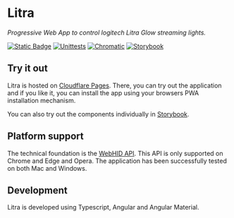 # Litra
*Progressive Web App to control logitech Litra Glow streaming lights.*


[![Static Badge](https://img.shields.io/badge/Go%20to%20app-404041?logo=cloudflarepages&logoColor=%23F38020&labelColor=%23ffffff)](https://litra.pages.app/)
[![Unittests](https://github.com/axeljaeger/litra/actions/workflows/unittests.yml/badge.svg)](https://github.com/axeljaeger/litra/actions/workflows/unittests.yml)
[![Chromatic](https://github.com/axeljaeger/litra/actions/workflows/chromatic.yml/badge.svg)](https://github.com/axeljaeger/litra/actions/workflows/chromatic.yml)
[![Storybook](https://img.shields.io/badge/storybook-26077C?logo=storybook&logoColor=%23ffffff&labelColor=%23E06A8C)](https://main--64ecff17a1f3bdc4e2c65141.chromatic.com)

## Try it out
Litra is hosted on [Cloudflare Pages](https://litra.pages.app/). There, you can try out the application and if you like it, you can install the app using your browsers PWA installation mechanism.

You can also try out the components individually in 
[Storybook](https://main--64ecff17a1f3bdc4e2c65141.chromatic.com).

## Platform support
The technical foundation is the [WebHID API](https://developer.mozilla.org/en-US/docs/Web/API/WebHID_API). This API is only supported on Chrome and Edge and Opera. The application has been successfully tested on both Mac and Windows.

## Development
Litra is developed using Typescript, Angular and Angular Material.